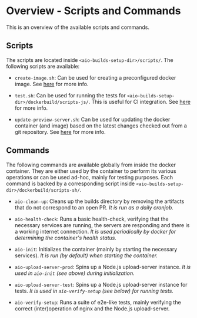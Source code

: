 # Overview - Scripts and Commands


This is an overview of the available scripts and commands.


## Scripts
The scripts are located inside `<aio-builds-setup-dir>/scripts/`. The following scripts are
available:

- `create-image.sh`:
  Can be used for creating a preconfigured docker image.
  See [here](vm-setup--create-docker-image.md) for more info.

- `test.sh`:
  Can be used for running the tests for `<aio-builds-setup-dir>/dockerbuild/scripts-js/`. This is
  useful for CI integration. See [here](misc--integrate-with-ci.md) for more info.

- `update-preview-server.sh`:
  Can be used for updating the docker container (and image) based on the latest changes checked out
  from a git repository. See [here](vm-setup--update-docker-container.md) for more info.


## Commands
The following commands are available globally from inside the docker container. They are either used
by the container to perform its various operations or can be used ad-hoc, mainly for testing
purposes. Each command is backed by a corresponding script inside
`<aio-builds-setup-dir>/dockerbuild/scripts-sh/`.

- `aio-clean-up`:
  Cleans up the builds directory by removing the artifacts that do not correspond to an open PR.
  _It is run as a daily cronjob._

- `aio-health-check`:
  Runs a basic health-check, verifying that the necessary services are running, the servers are
  responding and there is a working internet connection.
  _It is used periodically by docker for determining the container's health status._

- `aio-init`:
  Initializes the container (mainly by starting the necessary services).
  _It is run (by default) when starting the container._

- `aio-upload-server-prod`:
  Spins up a Node.js upload-server instance.
  _It is used in `aio-init` (see above) during initialization._

- `aio-upload-server-test`:
  Spins up a Node.js upload-server instance for tests.
  _It is used in `aio-verify-setup` (see below) for running tests._

- `aio-verify-setup`:
  Runs a suite of e2e-like tests, mainly verifying the correct (inter)operation of nginx and the
  Node.js upload-server.

